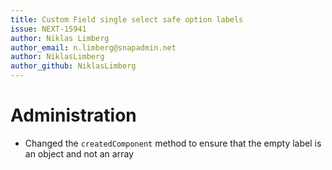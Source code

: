 ```yaml
---
title: Custom Field single select safe option labels
issue: NEXT-15941
author: Niklas Limberg
author_email: n.limberg@snapadmin.net
author: NiklasLimberg
author_github: NiklasLimberg
---
```

# Administration
*  Changed the `createdComponent` method to ensure that the empty label is an object and not an array
